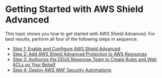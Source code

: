 # Getting Started with AWS Shield Advanced<a name="getting-started-ddos"></a>

This topic shows you how to get started with AWS Shield Advanced\. For best results, perform all four of the following steps in sequence\. 


+ [Step 1: Enable and Configure AWS Shield Advanced](enable-ddos-prem.md)
+ [Step 2: Add AWS Shield Advanced Protection to AWS Resources](configure-new-protection.md)
+ [Step 3: Authorize the DDoS Response Team to Create Rules and Web ACLs on Your Behalf](authorize-DRT.md)
+ [Step 4: Deploy AWS WAF Security Automations](deploy-waf-automations.md)